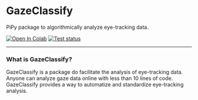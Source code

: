 # GazeClassify
PiPy package to algorithmically analyze eye-tracking data.

[![Open In Colab](https://colab.research.google.com/assets/colab-badge.svg)](https://colab.research.google.com/github/footballdaniel/gazeclassify/blob/main/colab.ipynb)
[![Test status](https://github.com/footballdaniel/gazeclassify/actions/workflows/test.yml/badge.svg)](https://github.com/footballdaniel/gazeclassify/actions/workflows/test.yml)

---

### What is GazeClassify?
GazeClassify is a package do facilitate the analysis of eye-tracking data. Anyone can analyze gaze data online with less than 10 lines of code. GazeClassify provides a way to automatize and standardize eye-tracking analysis.
